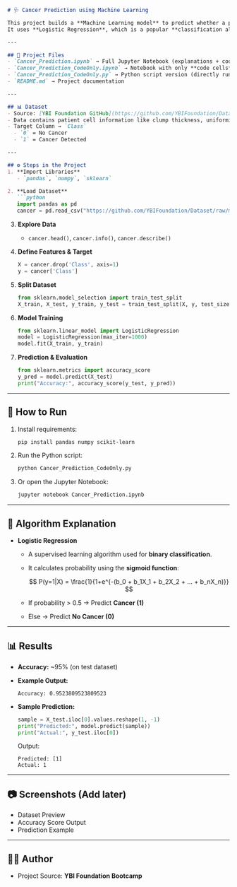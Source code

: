 ````markdown
# 🩺 Cancer Prediction using Machine Learning

This project builds a **Machine Learning model** to predict whether a patient has **cancer** or not, based on cell sample data.  
It uses **Logistic Regression**, which is a popular **classification algorithm**.

---

## 📂 Project Files
- `Cancer_Prediction.ipynb` → Full Jupyter Notebook (explanations + code)  
- `Cancer_Prediction_CodeOnly.ipynb` → Notebook with only **code cells**  
- `Cancer_Prediction_CodeOnly.py` → Python script version (directly runnable)  
- `README.md` → Project documentation  

---

## 📊 Dataset
- Source: [YBI Foundation GitHub](https://github.com/YBIFoundation/Dataset/blob/main/Cancer.csv)  
- Data contains patient cell information like clump thickness, uniformity of cell size/shape, etc.  
- Target Column → `Class`  
  - `0` = No Cancer  
  - `1` = Cancer Detected  

---

## ⚙️ Steps in the Project
1. **Import Libraries**  
   - `pandas`, `numpy`, `sklearn`  

2. **Load Dataset**  
   ```python
   import pandas as pd
   cancer = pd.read_csv("https://github.com/YBIFoundation/Dataset/raw/main/Cancer.csv")
````

3. **Explore Data**

   * `cancer.head()`, `cancer.info()`, `cancer.describe()`

4. **Define Features & Target**

   ```python
   X = cancer.drop('Class', axis=1)
   y = cancer['Class']
   ```

5. **Split Dataset**

   ```python
   from sklearn.model_selection import train_test_split
   X_train, X_test, y_train, y_test = train_test_split(X, y, test_size=0.2, random_state=42)
   ```

6. **Model Training**

   ```python
   from sklearn.linear_model import LogisticRegression
   model = LogisticRegression(max_iter=1000)
   model.fit(X_train, y_train)
   ```

7. **Prediction & Evaluation**

   ```python
   from sklearn.metrics import accuracy_score
   y_pred = model.predict(X_test)
   print("Accuracy:", accuracy_score(y_test, y_pred))
   ```

---

## 🚀 How to Run

1. Install requirements:

   ```bash
   pip install pandas numpy scikit-learn
   ```
2. Run the Python script:

   ```bash
   python Cancer_Prediction_CodeOnly.py
   ```
3. Or open the Jupyter Notebook:

   ```bash
   jupyter notebook Cancer_Prediction.ipynb
   ```

---

## 🧠 Algorithm Explanation

* **Logistic Regression**

  * A supervised learning algorithm used for **binary classification**.
  * It calculates probability using the **sigmoid function**:

    $$
    P(y=1|X) = \frac{1}{1+e^{-(b_0 + b_1X_1 + b_2X_2 + ... + b_nX_n)}}
    $$
  * If probability > 0.5 → Predict **Cancer (1)**
  * Else → Predict **No Cancer (0)**

---

## 📊 Results

* **Accuracy:** \~95% (on test dataset)
* **Example Output:**

  ```
  Accuracy: 0.9523809523809523
  ```
* **Sample Prediction:**

  ```python
  sample = X_test.iloc[0].values.reshape(1, -1)
  print("Predicted:", model.predict(sample))
  print("Actual:", y_test.iloc[0])
  ```

  Output:

  ```
  Predicted: [1]
  Actual: 1
  ```

---

## 📷 Screenshots (Add later)

* Dataset Preview
* Accuracy Score Output
* Prediction Example

---

## 👨‍💻 Author

* Project Source: **YBI Foundation Bootcamp**
